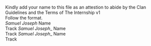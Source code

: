 Kindly add your name to this file as an attestion to abide by the Clan Guidelines and the Terms of The Internship v1
<br/> Follow the format.<br/> 
_Samuel Joseph_
Name <br/>
Track
_Samuel Joseph__
Name <br/>
Track
_Samuel Joseph__
Name <br/>
Track
